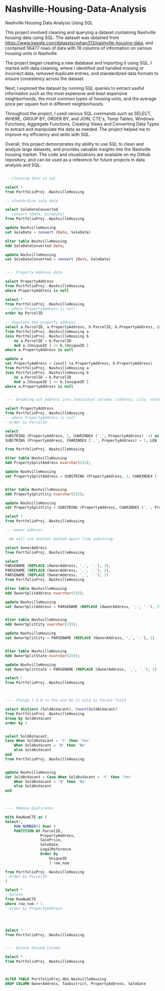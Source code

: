 # Nashville-Housing-Data-Analysis
Nashville Housing Data Analysis Using SQL

This project involved cleaning and querying a dataset containing Nashville housing data using SQL. The dataset was obtained from  https://www.kaggle.com/datasets/yohan313/nashville-housing-data, and contained 56477 rows of data with 19 columns of information on various housing units in Nashville.

The project began creating a new database and importing it using SQL. I started with data cleaning, where I identified and handled missing or incorrect data, removed duplicate entries, and standardized data formats to ensure consistency across the dataset.

Next, I explored the dataset by running SQL queries to extract useful information such as the most expensive and least expensive neighborhoods, the most common types of housing units, and the average price per square foot in different neighborhoods.

Throughout the project, I used various SQL commands such as SELECT, WHERE, GROUP BY, ORDER BY, and JOIN, CTE's, Temp Tables, Windows Functions, Aggregate Functions, Creating Views and Converting Data Types to extract and manipulate the data as needed. The project helped me to improve my efficiency and skills with SQL.

Overall, this project demonstrates my ability to use SQL to clean and analyze large datasets, and provides valuable insights into the Nashville housing market. The code and visualizations are available on my Github repository, and can be used as a reference for future projects in data analysis and SQL.


```sql

-- cleaning data in sql

select *
from PortfolioProj..NashvilleHousing

-- standardize sale date

select SaleDateConverted
-- convert (Date, SaleDate)
from PortfolioProj..NashvilleHousing

update NashvilleHousing
set SaleDate = convert (Date, SaleDate)

Alter table NashvilleHousing
Add SaleDateConverted Date;

update NashvilleHousing
set SaleDateConverted = convert (Date, SaleDate)


---- Property Address data

select PropertyAddress
from PortfolioProj..NashvilleHousing
where PropertyAddress is null

select *
from PortfolioProj..NashvilleHousing
-- where PropertyAddress is null
order by ParcelID
 
-- Populate the property address
select a.ParcelID, a.PropertyAddress, b.ParcelID, b.PropertyAddress, isnull (a.PropertyAddress, b.PropertyAddress)
from PortfolioProj..NashvilleHousing a
Join PortfolioProj..NashvilleHousing b
	on a.ParcelID = b.ParcelID
	And a.[UniqueID ] <> b.[UniqueID ]
where a.PropertyAddress is null

update a
set PropertyAddress = isnull (a.PropertyAddress, b.PropertyAddress)
from PortfolioProj..NashvilleHousing a
Join PortfolioProj..NashvilleHousing b
	on a.ParcelID = b.ParcelID
	And a.[UniqueID ] <> b.[UniqueID ]
where a.PropertyAddress is null


---- breaking out address into individual columns (address, city, state)

select PropertyAddress
from PortfolioProj..NashvilleHousing
-- where PropertyAddress is null
--order by ParcelID

select
SUBSTRING (PropertyAddress, 1, CHARINDEX (',', PropertyAddress) -1) as Address,
SUBSTRING (PropertyAddress, CHARINDEX (',', PropertyAddress) + 1, LEN (PropertyAddress)) as Address

from PortfolioProj..NashvilleHousing

Alter table NashvilleHousing
Add PropertySplitAddress nvarchar(255);

update NashvilleHousing
set PropertySplitAddress = SUBSTRING (PropertyAddress, 1, CHARINDEX (',', PropertyAddress) -1)


Alter table NashvilleHousing
Add PropertySplitCity nvarchar(255);

update NashvilleHousing
set PropertySplitCity = SUBSTRING (PropertyAddress, CHARINDEX (',', PropertyAddress) + 1, LEN (PropertyAddress))

select *
from PortfolioProj..NashvilleHousing

----owner address

--We will use another method apart from substring

select OwnerAddress
from PortfolioProj..NashvilleHousing

select
PARSENAME (REPLACE (OwnerAddress, ',', '.'), 3),
PARSENAME (REPLACE (OwnerAddress, ',', '.'), 2),
PARSENAME (REPLACE (OwnerAddress, ',', '.'), 1)
from PortfolioProj..NashvilleHousing

Alter table NashvilleHousing
Add OwnerSplitAddress nvarchar(255);

update NashvilleHousing
set OwnerSplitAddress = PARSENAME (REPLACE (OwnerAddress, ',', '.'), 3)


Alter table NashvilleHousing
Add OwnerSplitCity nvarchar(255);

update NashvilleHousing
set OwnerSplitCity = PARSENAME (REPLACE (OwnerAddress, ',', '.'), 2)


Alter table NashvilleHousing
Add OwnerSplitState nvarchar(255);

update NashvilleHousing
set OwnerSplitState = PARSENAME (REPLACE (OwnerAddress, ',', '.'), 1)

select *
from PortfolioProj..NashvilleHousing



---- Change Y & N to Yes and No in Sold as Vacant field

select distinct (SoldAsVacant), Count(SoldAsVacant)
from PortfolioProj..NashvilleHousing
Group by SoldAsVacant
order by 2


select SoldAsVacant,
Case When SoldAsVacant = 'Y' then 'Yes'
	When SoldAsVacant = 'N' then 'No'
	else SoldAsVacant
end
from PortfolioProj..NashvilleHousing


update NashvilleHousing
Set SoldAsVacant = Case When SoldAsVacant = 'Y' then 'Yes'
	When SoldAsVacant = 'N' then 'No'
	else SoldAsVacant
end



---- Remove Duplicates

With RowNumCTE as (
Select*,
	ROW_NUMBER() Over (
	PARTITION BY ParcelID,
				PropertyAddress,
				SalePrice,
				SaleDate,
				LegalReference
				Order by
					UniqueID
					) row_num

from PortfolioProj..NashvilleHousing
--Order by ParcelID
)

Select *
--Delete
from RowNumCTE
where row_num > 1
--Order by PropertyAddress




Select *
from PortfolioProj..NashvilleHousing


---- Delete Unused Column

Select *
from PortfolioProj..NashvilleHousing



ALTER TABLE PortfolioProj.dbo.NashvilleHousing
DROP COLUMN OwnerAddress, TaxDistrict, PropertyAddress, SaleDate





